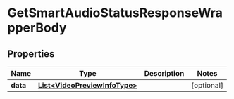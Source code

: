 

# GetSmartAudioStatusResponseWrapperBody


## Properties

Name | Type | Description | Notes
------------ | ------------- | ------------- | -------------
**data** | [**List&lt;VideoPreviewInfoType&gt;**](VideoPreviewInfoType.md) |  |  [optional]



